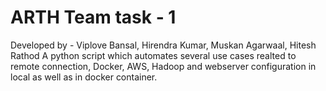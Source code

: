 # ARTH Team task - 1
Developed by - Viplove Bansal, Hirendra Kumar, Muskan Agarwaal, Hitesh Rathod
A python script which automates several use cases realted to remote connection, Docker, AWS, Hadoop and webserver configuration in local as well as in docker container.
